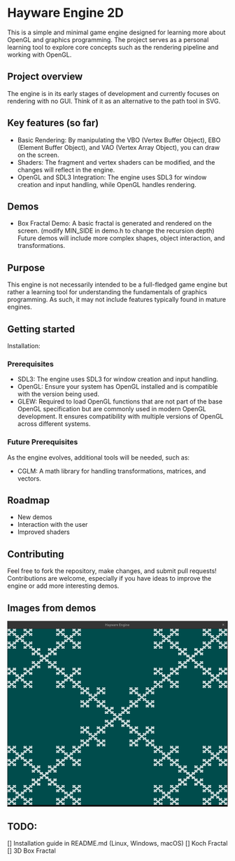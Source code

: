 # Hayware Engine 2D
This is a simple and minimal game engine designed for learning more about OpenGL and graphics programming. The project serves as a personal learning tool to explore core concepts such as the rendering pipeline and working with OpenGL.
## Project overview
The engine is in its early stages of development and currently focuses on rendering with no GUI. Think of it as an alternative to the path tool in SVG.
## Key features (so far)
- Basic Rendering: By manipulating the VBO (Vertex Buffer Object), EBO (Element Buffer Object), and VAO (Vertex Array Object), you can draw on the screen.
- Shaders: The fragment and vertex shaders can be modified, and the changes will reflect in the engine.
- OpenGL and SDL3 Integration: The engine uses SDL3 for window creation and input handling, while OpenGL handles rendering.
## Demos
- Box Fractal Demo: A basic fractal is generated and rendered on the screen. (modify MIN_SIDE in demo.h to change the recursion depth)
Future demos will include more complex shapes, object interaction, and transformations.
## Purpose
This engine is not necessarily intended to be a full-fledged game engine but rather a learning tool for understanding the fundamentals of graphics programming. As such, it may not include features typically found in mature engines.
## Getting started
Installation:
### Prerequisites
- SDL3: The engine uses SDL3 for window creation and input handling.
- OpenGL: Ensure your system has OpenGL installed and is compatible with the version being used.
- GLEW: Required to load OpenGL functions that are not part of the base OpenGL specification but are commonly used in modern OpenGL development. It ensures compatibility with multiple versions of OpenGL across different systems.
### Future Prerequisites
As the engine evolves, additional tools will be needed, such as:
- CGLM: A math library for handling transformations, matrices, and vectors.
## Roadmap
- New demos
- Interaction with the user
- Improved shaders
## Contributing
Feel free to fork the repository, make changes, and submit pull requests! Contributions are welcome, especially if you have ideas to improve the engine or add more interesting demos.
## Images from demos
![Box Fractal Demo](image.png)

## TODO:
[] Installation guide in README.md (Linux, Windows, macOS)
[] Koch Fractal
[] 3D Box Fractal